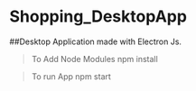 # Shopping_DesktopApp

##Desktop Application made with Electron Js.

>To Add Node Modules
npm install 

>To run App
npm start
